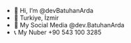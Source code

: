 - 👋 Hi, I’m @devBatuhanArda
- 📍 Turkiye, İzmir
- 🎁 My Social Media @dev.BatuhanArda
- 📞 My Nuber +90 543 100 3285
  
  
<!---
devBatuhanArda
--->
